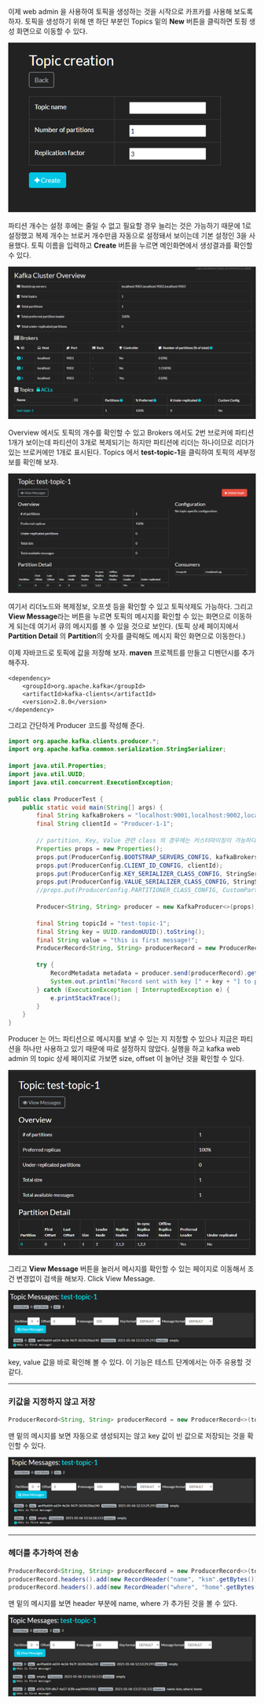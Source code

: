 이제 web admin 을 사용하여 토픽을 생성하는 것을 시작으로 카프카를 사용해 보도록 하자. 
토픽을 생성하기 위해 맨 하단 부분인 Topics 밑의 **New** 버튼을 클릭하면 토핑 생성 화면으로 이동할 수 있다.

![create topic page](/contents/dev/2021/05/07/image/producer-1.png)

파티션 개수는 설정 후에는 줄일 수 없고 필요할 경우 늘리는 것은 가능하기 때문에 1로 설정했고 복제 개수는 브로커 개수만큼 자동으로 설정돼서 보이는데 기본 설정인 3을 사용했다. 
토픽 이름을 입력하고 **Create** 버튼을 누르면 메인화면에서 생성결과를 확인할 수 있다.

![topic creation](/contents/dev/2021/05/07/image/producer-2.png)

Overview 에서도 토픽의 개수를 확인할 수 있고 Brokers 에서도 2번 브로커에 파티션 1개가 보이는데 파티션이 3개로 복제되기는 하지만 파티션에 리더는 하나이므로 리더가 있는 브로커에만 1개로 표시된다.
Topics 에서 **test-topic-1**을 클릭하여 토픽의 세부정보를 확인해 보자.

![topic detail](/contents/dev/2021/05/07/image/producer-3.png)

여기서 리더노드와 복제정보, 오프셋 등을 확인할 수 있고 토픽삭제도 가능하다. 그리고 **View Message**라는 버튼을 누르면 토픽의 메시지를 확인할 수 있는 화면으로 이동하게 되는데 여기서 큐의 메시지를 볼 수 있을 것으로 보인다. (토픽 상세 페이지에서 **Partition Detail** 의 **Partition**의 숫자를 클릭해도 메시지 확인 화면으로 이동한다.)

이제 자바코드로 토픽에 값을 저장해 보자. **maven** 프로젝트를 만들고 디펜던시를 추가해주자.
```
<dependency>
    <groupId>org.apache.kafka</groupId>
    <artifactId>kafka-clients</artifactId>
    <version>2.8.0</version>
</dependency>
```
그리고 간단하게 Producer 코드를 작성해 준다.
```java
import org.apache.kafka.clients.producer.*;
import org.apache.kafka.common.serialization.StringSerializer;

import java.util.Properties;
import java.util.UUID;
import java.util.concurrent.ExecutionException;

public class ProducerTest {
    public static void main(String[] args) {
        final String kafkaBrokers = "localhost:9001,localhost:9002,localhost:9003";
        final String clientId = "Producer-1-1";

        // partition, Key, Value 관련 class 의 경우에는 커스터마이징이 가능하다.
        Properties props = new Properties();
        props.put(ProducerConfig.BOOTSTRAP_SERVERS_CONFIG, kafkaBrokers);
        props.put(ProducerConfig.CLIENT_ID_CONFIG, clientId);
        props.put(ProducerConfig.KEY_SERIALIZER_CLASS_CONFIG, StringSerializer.class.getName());
        props.put(ProducerConfig.VALUE_SERIALIZER_CLASS_CONFIG, StringSerializer.class.getName());
        //props.put(ProducerConfig.PARTITIONER_CLASS_CONFIG, CustomPartitioner.class.getName());

        Producer<String, String> producer = new KafkaProducer<>(props);

        final String topicId = "test-topic-1";
        final String key = UUID.randomUUID().toString();
        final String value = "this is first message!";
        ProducerRecord<String, String> producerRecord = new ProducerRecord<>(topicId, key, value);

        try {
            RecordMetadata metadata = producer.send(producerRecord).get();
            System.out.println("Record sent with key [" + key + "] to partition " + metadata.partition() + " with offset " + metadata.offset());
        } catch (ExecutionException | InterruptedException e) {
            e.printStackTrace();
        }
    }
}
```
Producer 는 어느 파티션으로 메시지를 보낼 수 있는 지 지정할 수 있으나 지금은 파티션을 하나만 사용하고 있기 때문에 따로 설정하지 않았다.
실행을 하고 kafka web admin 의 topic 상세 페이지로 가보면 size, offset 이 늘어난 것을 확인할 수 있다.

![topic detail](/contents/dev/2021/05/07/image/producer-5.png)

그리고 **View Message** 버튼을 눌러서 메시지를 확인할 수 있는 페이지로 이동해서 조건 변경없이 검색을 해보자. Click View Message.

![view message](/contents/dev/2021/05/07/image/producer-6.png)

key, value 값을 바로 확인해 볼 수 있다. 이 기능은 테스트 단계에서는 아주 유용할 것 같다.

---

### 키값을 지정하지 않고 저장
```java
ProducerRecord<String, String> producerRecord = new ProducerRecord<>(topicId, value);
```
맨 밑의 메시지를 보면 자동으로 생성되지는 않고 key 값이 빈 값으로 저장되는 것을 확인할 수 있다.

![no key](/contents/dev/2021/05/07/image/producer-7.png)

---

### 헤더를 추가하여 전송
```java
ProducerRecord<String, String> producerRecord = new ProducerRecord<>(topicId, key, value);
producerRecord.headers().add(new RecordHeader("name", "ksm".getBytes()));
producerRecord.headers().add(new RecordHeader("where", "home".getBytes()));
```
맨 밑의 메시지를 보면 header 부분에 name, where 가 추가된 것을 볼 수 있다.

![with header](/contents/dev/2021/05/07/image/producer-8.png)
